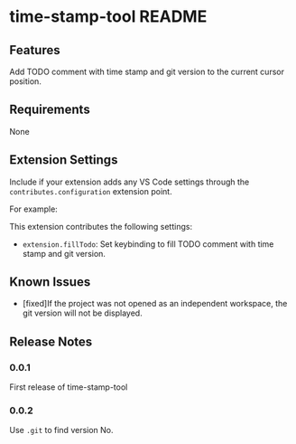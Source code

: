 # time-stamp-tool README


## Features

Add TODO comment with time stamp and git version to the current cursor position.

## Requirements

None

## Extension Settings

Include if your extension adds any VS Code settings through the `contributes.configuration` extension point.

For example:

This extension contributes the following settings:

* `extension.fillTodo`: Set keybinding to fill TODO comment with time stamp and git version.

## Known Issues

- [fixed]If the project was not opened as an independent workspace, the git version will not be displayed.

## Release Notes



### 0.0.1

First release of time-stamp-tool


### 0.0.2

Use `.git` to find version No.